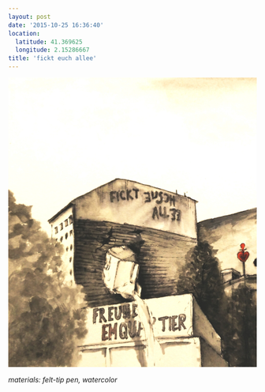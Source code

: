 ```yaml
---
layout: post
date: '2015-10-25 16:36:40'
location:
  latitude: 41.369625
  longitude: 2.15286667
title: 'fickt euch allee'
---
```

<img src="/art/all/fickt-eusch-allee.jpg" />

<i>materials: felt-tip pen, watercolor</i>
